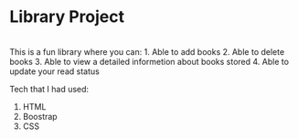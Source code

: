 # Library Project
<br />
This is a fun library where you can:
1. Able to add books
2. Able to delete books 
3. Able to view a detailed informetion about books stored
4. Able to update your read status

Tech that I had used:
1. HTML
2. Boostrap
3. CSS
